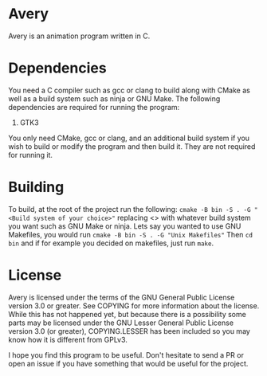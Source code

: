 # Avery
Avery is an animation program written in C.

# Dependencies
You need a C compiler such as gcc or clang to build along with CMake as well as a build system such as ninja or GNU Make. The following dependencies are required for running the program:
1. GTK3

You only need CMake, gcc or clang, and an additional build system if you wish to build or modify the program and then build it. They are not required for running it.

# Building
To build, at the root of the project run the following:
`cmake -B bin -S . -G "<Build system of your choice>"` replacing <> with whatever build system you want such as GNU Make or ninja. Lets say you wanted to use GNU Makefiles, you would run `cmake -B bin -S . -G "Unix Makefiles"` Then `cd bin` and if for example you decided on makefiles, just run `make`.

# License
Avery is licensed under the terms of the GNU General Public License version 3.0 or greater. See COPYING for more information about the license. While this has not happened yet, but because there is a possibility some parts may be licensed under the GNU Lesser General Public License version 3.0 (or greater), COPYING.LESSER has been included so you may know how it is different from GPLv3.





I hope you find this program to be useful. Don't hesitate to send a PR or open an issue if you have something that would be useful for the project.
